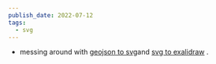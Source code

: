 ```yaml
---
publish_date: 2022-07-12
tags:
  - svg
---
```

- messing around with [geojson to svg](https://github.com/w8r/geojson2svg)and  [svg to exalidraw](https://github.com/excalidraw/svg-to-excalidraw) . 
